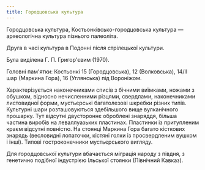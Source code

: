```yaml
---
title: Городцовська культура
---
```


Городцовська культура, Костьонківсько-городцовська культура — археологічна культура пізнього палеоліта.

Друга в часі культура в Подонні після стрілецької культури.

Була виділена Г. П. Григор'євим (1970).

Головні пам'ятки: Костьонкі 15 (Городцовська), 12 (Волковська), 14/ІІ шар (Маркина Гора), 16 (Углянська) під Вороніжом.

Характерізується наконечниками списів з бічними виїмками, ножами з обушком, відносно нечисленними різцями, свердлами, наконечниками листовидної форми, мустьєрські багатолезові шкребки різних типів. Культурні шари розташовуються здебільшого вище вулканічного прошарку. Тут відсутні двустороннє оброблені знаряддя, більша частина виробів на леваллуазьких пластинах. Пластинки із притупленим краєм відсутні повністю. На стоянці Маркина Гора багато кісткових знарядь (весловидні лопаточки, кістяні голки із просвердленим вушком і інші). Типові гостроконечники мустьєрського вигляду.

Для городцовської культури вбачається міграція народу з півдня, з генетично подібної індустрією Ільської стоянки (Північний Кавказ).